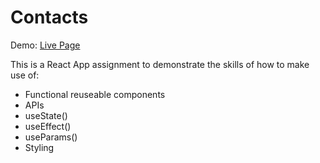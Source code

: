 # Contacts

Demo: [Live Page](https://nifty-brattain-579611.netlify.app/)

This is a React App assignment to demonstrate the skills of how to make use of:

* Functional reuseable components
* APIs
* useState()
* useEffect()
* useParams()
* Styling
